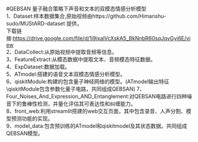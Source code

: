 #QEBSAN
量子融合策略下声音和文本的双模态情感分析模型  
1、Dataset:样本数据集合,原始视频由https://github.com/Himanshu-sudo/MUStARD-dataset 提供，  
        下载链接:https://drive.google.com/file/d/1i9ixalVcXskA5_BkNnbR60sqJqvGyi6E/view  
2、DataCollect:从原始视频中提取音频等信息。  
3、FeatureExtract:从模态数据中提取文本、音频模态特征数据。  
4、ExpDataset:数据加载。  
5、ATmodel:搭建的语音文本双模态情感分析模型。  
6、qiskitModule:构建的包含量子神经网络的模型。(ATmodel输出特征\qiskitModule包含参数化量子电路，共同组成QEBSAN)
7、Four_Noises_And_Expression_AND_Entanglement:对QEBSAN电路进行四种噪音下的鲁棒性检测，并量化评估其可表达性和纠缠能力。  
8、front_web:利用streamlit搭建的web交互页面，其中包含录音、人声分割、模型预测功能的实现。  
9、model_data:包含预训练的ATmodel和qiskitmodel及其状态数据。共同组成QEBSAN模型。  


